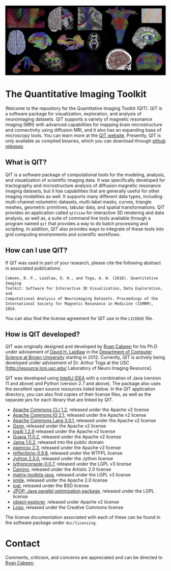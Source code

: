 ![alt-text](https://github.com/cabeen/qit/blob/main/splash.jpg?raw=true)

# The Quantitative Imaging Toolkit

Welcome to the repository for the Quantitative Imaging Toolkit (QIT). QIT is 
a software  package for visualization, exploration, and analysis of neuroimaging 
datasets.  QIT supports a variety of magnetic resonance imaging (MRI) with advanced 
capabilities for mapping brain microstructure and connectivity using diffusion 
MRI, and it also has an expanding base of microscopy tools.   You can learn 
more at the [QIT website](http://cabeen.io/qitwiki).  Presently, QIT is only 
available as compiled binaries, which you can download through
[github releases](https://github.com/cabeen/qit/releases).

## What is QIT?

QIT is a software package of computational tools for the modeling, analysis,
and visualization of scientific imaging data.  It was specifically developed
for tractography and microstructure analysis of diffusion magnetic resonance
imaging datasets, but it has capabilities that are generally useful for other
imaging modalities as well.  It supports many different data types, including
multi-channel volumetric datasets, multi-label masks, curves, triangle meshes,
geometric primitives, tabular data, and spatial transformations.  QIT provides
an application called `qitview` for interactive 3D rendering and data analysis,
as well as, a suite of command line tools available through a program named
`qit` that provides a way to do batch processing and scripting.  In addition,
QIT also provides ways to integrate of these tools into grid computing
environments and scientific workflows.

## How can I use QIT?

If QIT was used in part of your research, please cite the following abstract in associated publications:

```
Cabeen, R. P., Laidlaw, D. H., and Toga, A. W. (2018). Quantitative Imaging
Toolkit: Software for Interactive 3D Visualization, Data Exploration, and
Computational Analysis of Neuroimaging Datasets. Proceedings of the
International Society for Magnetic Resonance in Medicine (ISMRM), 2854.
```

You can also find the license agreement for QIT use in the `LICENSE` file.

## How is QIT developed?

QIT was originally designed and developed by [Ryan Cabeen](http://cabeen.io)
for his Ph.D under advisement of [David H.
Laidlaw](http://cs.brown.edu/people/dhl/) in the [Department of Computer
Science at Brown University](http://cs.brown.edu) starting in 2012.  Currently,
QIT is actively being developed under advisement of Dr. Arthur Toga at the USC
[http://resource.loni.usc.edu/ Laboratory of Neuro Imaging Resource].

QIT was developed using [IntelliJ IDEA](https://www.jetbrains.com/idea/) with a
combination of Java (version 11 and above) and Python (version 2.7 and above).
The package also uses the excellent open source resources listed below.  In the
QIT application directory, you can also find copies of their license files, as
well as the separate jars for each library that are linked by QIT.

* [Apache Commons CLI 1.2](http://commons.apache.org/cli), released under the Apache v2 license
* [Apache Commons IO 2.1](http://commons.apache.org/io/), released under the Apache v2 license
* [Apache Commons Lang 3.0.1](http://commons.apache.org/lang/), released under the Apache v2 license
* [Gson](https://github.com/google/gson), released under the Apache v2 license
* [log4j 1.2.9](http://logging.apache.org/log4j/1.2) released under the Apache v2 license
* [Guava 11.0.2](http://code.google.com/p/guava-libraries), released under the Apache v2 license
* [Jama 1.0.2](http://math.nist.gov/javanumerics/jama), released into the public domain
* [opencsv 2.3](http://opencsv.sourceforge.net/), released under the Apache v2 license
* [reflections-0.9.8](https://code.google.com/p/reflections/), released under the WTFPL license
* [Jython 2.5.0](http://www.jython.org/), released under the Jython license
* [jythonconsole-0.0.7](https://code.google.com/p/jythonconsole/), released under the LGPL v3 license
* [Camino](http://cmic.cs.ucl.ac.uk/camino/), released under the Artistic 2.0 license
* [matrix-toolkits-java](https://github.com/fommil/matrix-toolkits-java), released under the LGPL v3 license
* [smile](https://github.com/haifengl/smile), released under the Apache 2.0 license
* [jogl](https://jogamp.org), released under the BSD license
* [JPOP: Java parallel optimization package](https://www5.cs.fau.de/research/software/java-parallel-optimization-package/), released under the LGPL license
* [object-explorer](https://github.com/DimitrisAndreou/memory-measurer), released under Apache v2 license
* [Logo](https://www.flickr.com/photos/dierkschaefer/2961565820), released under the Creative Commons license

The license documentation associated with each of these can be found in the
software package under `doc/licensing`.

# Contact

Comments, criticism, and concerns are appreciated and can be directed to [Ryan Cabeen](cabeen@gmail.com).
